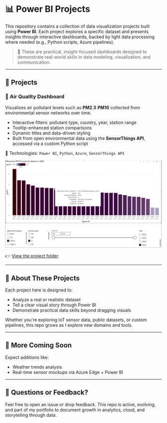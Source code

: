 # 📊 Power BI Projects

This repository contains a collection of data visualization projects built using **Power BI**. Each project explores a specific dataset and presents insights through interactive dashboards, backed by light data processing where needed (e.g., Python scripts, Azure pipelines).

> 🎯 These are practical, insight-focused dashboards designed to demonstrate real-world skills in data modeling, visualization, and communication.

---

## 🚀 Projects

### 🔸 **Air Quality Dashboard**

Visualizes air pollutant levels such as **PM2.5**  **PM10** collected from environmental sensor networks over time.

- Interactive filters: pollutant type, country, year, station range
- Tooltip-enhanced station comparisons
- Dynamic titles and data-driven styling
- Built from open environmental data using the **SensorThings API**, accessed via a custom Python script

📍 Technologies:
`Power BI`, `Python`, `Azure`, `SensorThings API`

![Air Quality Dashboard](./airQuality/dashboards/pollutants_by_year_country_station.png)

👉 [View the project folder](./airQuality)

---

## 🧠 About These Projects

Each project here is designed to:
- Analyze a real or realistic dataset
- Tell a clear visual story through Power BI
- Demonstrate practical data skills beyond dragging visuals

Whether you're exploring IoT sensor data, public datasets, or custom pipelines, this repo grows as I explore new domains and tools.

---

## 📌 More Coming Soon
Expect additions like:
- Weather trends analysis
- Real-time sensor mockups via Azure Edge + Power BI

---

## 💬 Questions or Feedback?
Feel free to open an issue or drop feedback. This repo is active, evolving, and part of my portfolio to document growth in analytics, cloud, and storytelling through data.
